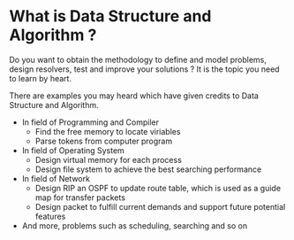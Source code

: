 # What is Data Structure and Algorithm ?

Do you want to obtain the methodology to define and model problems, design resolvers, test and improve your solutions ? It is the topic you need to learn by heart.

There are examples you may heard which have given credits to Data Structure and Algorithm.

* In field of Programming and Compiler
  * Find the free memory to locate viriables
  * Parse tokens from computer program
* In field of Operating System
  * Design virtual memory for each process
  * Design file system to achieve the best searching performance
* In field of Network
  * Design RIP an OSPF to update route table, which is used as a guide map for transfer packets
  * Design packet to fulfill current demands and support future potential features 
* And more, problems such as scheduling, searching and so on

